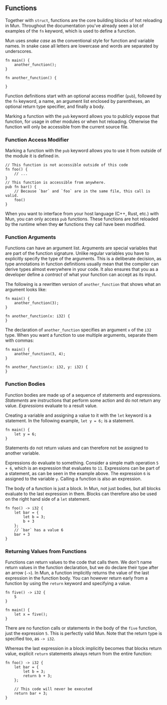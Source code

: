 ## Functions

Together with `struct`, functions are the core building blocks of hot reloading
in Mun. Throughout the documentation you've already seen a lot of examples of
the `fn` keyword, which is used to define a function.

Mun uses *snake case* as the conventional style for function and variable names.
In snake case all letters are lowercase and words are separated by underscores. 

```mun
fn main() {
    another_function();
}

fn another_function() {

}
```

Function definitions start with an optional access modifier (`pub`), followed
by the `fn` keyword, a name, an argument list enclosed by parentheses, an
optional return type specifier, and finally a body. 

Marking a function with the `pub` keyword allows you to publicly expose
that function, for usage in other modules or when hot reloading. Otherwise
the function will only be accessible from the current source file.

### Function Access Modifier

Marking a function with the `pub` keyword allows you to use it from outside of
the module it is defined in.

```mun
// This function is not accessible outside of this code
fn foo() {
    // ...
}
// This function is accessible from anywhere.
pub fn bar() {
    // Because `bar` and `foo` are in the same file, this call is valid.
    foo()
}
```

When you want to interface from your host language (C++, Rust, etc.) with Mun,
you can only access `pub` functions. These functions are hot reloaded by the
runtime when they **or** functions they call have been modified.

### Function Arguments

Functions can have an argument list. Arguments are special variables that are
part of the function signature. Unlike regular variables you have to explicitly
specify the type of the arguments. This is a deliberate decision, as type
annotations in function definitions usually mean that the compiler can derive
types almost everywhere in your code. It also ensures that you as a developer
define a *contract* of what your function can accept as its input.

The following is a rewritten version of `another_function` that shows what an
argument looks like:

```mun
fn main() {
    another_function(3);
}

fn another_function(x: i32) {
}
```

The declaration of `another_function` specifies an argument `x` of the `i32`
type. When you want a function to use multiple arguments, separate them with
commas:

```mun
fn main() {
    another_function(3, 4);
}

fn another_function(x: i32, y: i32) {
}
```

### Function Bodies

Function bodies are made up of a sequence of statements and expressions.
*Statements* are instructions that perform some action and do not return any
value. *Expressions* evaluate to a result value. 

Creating a variable and assigning a value to it with the `let` keyword is a
statement. In the following example, `let y = 6;` is a statement.

```mun
fn main() {
    let y = 6;
}
```

Statements do not return values and can therefore not be assigned to another
variable. 

Expressions do evaluate to something. Consider a simple math operation `5 + 6`,
which is an expression that evaluates to `11`. Expressions can be part of a
statement, as can be seen in the example above. The expression `6` is assigned
to the variable `y`. Calling a function is also an expression.

The body of a function is just a block. In Mun, not just bodies, but all blocks
evaluate to the last expression in them. Blocks can therefore also be used on
the right hand side of a `let` statement.

```mun
fn foo() -> i32 {
    let bar = {
        let b = 3;
        b + 3
    };
    // `bar` has a value 6
    bar + 3
}
```

### Returning Values from Functions

Functions can return values to the code that calls them. We don't name return
values in the function declaration, but we do declare their type after an arrow
(`->`). In Mun, a function implicitly returns the value of the last expression
in the function body. You can however return early from a function by using the
`return` keyword and specifying a value. 

```mun
fn five() -> i32 {
    5
}

fn main() {
    let x = five();
}
```

There are no function calls or statements in the body of the `five` function,
just the expression `5`. This is perfectly valid Mun. Note that the return type
is specified too, as `-> i32`. 


Whereas the last expression in a block implicitly becomes that blocks return
value, explicit `return` statements always return from the entire function:

```mun
fn foo() -> i32 {
    let bar = {
        let b = 3;
        return b + 3;
    };

    // This code will never be executed
    return bar + 3;
}
```
